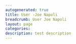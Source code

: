 ```yaml
---
autogenerated: true
title: User ›Joe Napoli
breadcrumb: User Joe Napoli
layout: page
categories: 
description: test description
---
```


